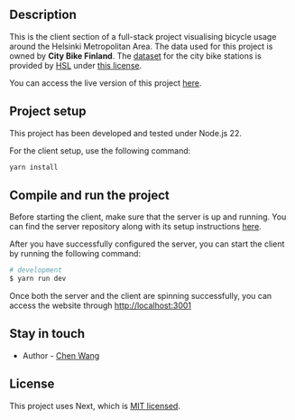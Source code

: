 ## Description

This is the client section of a full-stack project visualising bicycle usage around the Helsinki Metropolitan Area. The data used for this project is owned by **City Bike Finland**. The [dataset](https://opendata.arcgis.com/datasets/726277c507ef4914b0aec3cbcfcbfafc_0.csv) for the city bike stations is provided by [HSL](https://www.hsl.fi/en/hsl) under [this license](https://www.avoindata.fi/data/en/dataset/hsl-n-kaupunkipyoraasemat/resource/a23eef3a-cc40-4608-8aa2-c730d17e8902).

You can access the live version of this project [here](https://journey-viewer-client.vercel.app/en).

## Project setup

This project has been developed and tested under Node.js 22.

For the client setup, use the following command:

```bash
yarn install
```

## Compile and run the project

Before starting the client, make sure that the server is up and running. You can find the server repository along with its setup instructions [here](https://github.com/wangc9/journey-viewer-server).

After you have successfully configured the server, you can start the client by running the following command:

```bash
# development
$ yarn run dev
```

Once both the server and the client are spinning successfully, you can access the website through [http://localhost:3001](http://localhost:3001)

## Stay in touch

- Author - [Chen Wang](https://www.linkedin.com/in/msc-chen-wang/)

## License

This project uses Next, which is [MIT licensed](https://github.com/vercel/next.js/blob/canary/license.md).
